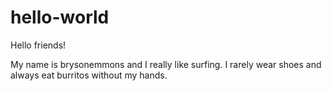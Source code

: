 # hello-world

Hello friends!

My name is brysonemmons and I really like surfing. 
I rarely wear shoes and always eat burritos without my hands.
